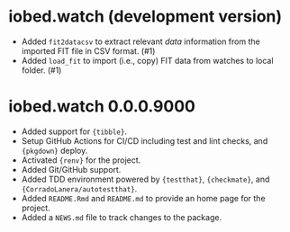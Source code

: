 # iobed.watch (development version)

- Added `fit2datacsv` to extract relevant _data_ information from the
  imported FIT file in CSV format. (#1)
- Added `load_fit` to import (i.e., copy) FIT data from watches to
  local folder. (#1)

# iobed.watch 0.0.0.9000

-   Added support for `{tibble}`.
-   Setup GitHub Actions for CI/CD including test and lint checks, and `{pkgdown}` deploy.
-   Activated `{renv}` for the project.
-   Added Git/GitHub support.
-   Added TDD environment powered by `{testthat}`, `{checkmate}`, and `{CorradoLanera/autotestthat}`.
-   Added `README.Rmd` and `README.md` to provide an home page for the project.
-   Added a `NEWS.md` file to track changes to the package.
